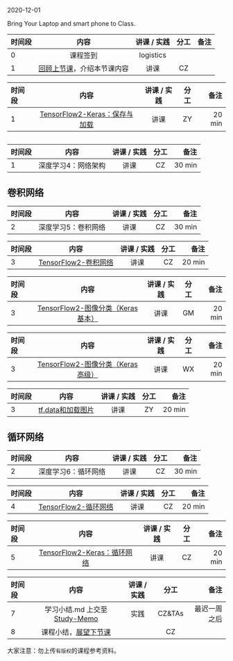 2020-12-01

Bring Your Laptop and smart phone  to Class. 

| 时间段 |  内容    | 讲课 / 实践     |  分工  |  备注       |
| :---   |   :----:    |   :----:    |    :----:    | ---: |
|   0    |  课程签到     |  logistics   |          |        |
|   1    |  [回顾上节课](../WW11/WW11-Plan.md)，介绍本节课内容     |  讲课    |     CZ     |       |


|时间段 |  内容    | 讲课 / 实践     |  分工  |  备注       |
| :--- |   :----:    |   :----:    |    :----:    | ---: |
|   1  | [TensorFlow2-Keras：保存与加载](../WW10/TensorFlow2-Keras-basic.md)   | 讲课 |  ZY   |  20 min   |

##
| 时间段 |                             内容                             | 讲课 / 实践 | 分工  | 备注 |
| :----- | :----------------------------------------------------------: | :---------: | :---: | ---: |
|   1   | 深度学习4：网络架构   |    讲课     |  CZ   |   30 min     |

## 卷积网络
| 时间段 |                             内容                             | 讲课 / 实践 | 分工  | 备注 |
| :----- | :----------------------------------------------------------: | :---------: | :---: | ---: |
|   2   | 深度学习5：卷积网络   |    讲课     |  CZ   |   30 min     |

|时间段 |  内容    | 讲课 / 实践     |  分工  |  备注       |
| :---  |   :----:    |   :----:    |    :----:    | ---: |
|   3   | [TensorFlow2-卷积网络](../WW12/TensorFlow2-cnn-basic.md)   | 讲课 |  CZ   |  20 min   |


|时间段 |  内容    | 讲课 / 实践     |  分工  |  备注       |
| :---  |   :----:    |   :----:    |    :----:    | ---: |
|   3   | [TensorFlow2-图像分类（Keras基本）](../WW12/TensorFlow2-cnn-basic.md)   | 讲课 |  GM   |  20 min   |


|时间段 |  内容    | 讲课 / 实践     |  分工  |  备注       |
| :---  |   :----:    |   :----:    |    :----:    | ---: |
|   3   | [TensorFlow2-图像分类（Keras高级）](../WW12/TensorFlow2-cnn-basic.md)   | 讲课 |  WX   |  20 min   |

|时间段 |  内容    | 讲课 / 实践     |  分工  |  备注       |
| :---  |   :----:    |   :----:    |    :----:    | ---: |
|   3   | [tf.data和加载图片](../WW12/TensorFlow2-tfdata-basic.md)   | 讲课 |  ZY   |  20 min   |


## 循环网络
| 时间段 |                             内容                             | 讲课 / 实践 | 分工  | 备注 |
| :----- | :----------------------------------------------------------: | :---------: | :---: | ---: |
|   2   | 深度学习6：循环网络   |    讲课     |  CZ   |   30 min     |


|时间段 |  内容    | 讲课 / 实践     |  分工  |  备注       |
| :---  |   :----:    |   :----:    |    :----:    | ---: |
|   4   | [TensorFlow2-循环网络](../WW12/TensorFlow2-rnn-basic.md)   | 讲课 |  CZ   |  20 min   |


|时间段 |  内容    | 讲课 / 实践     |  分工  |  备注       |
| :---  |   :----:    |   :----:    |    :----:    | ---: |
|   5   | [TensorFlow2-Keras：循环网络](../WW12/TensorFlow2-rnn-basic.md)   | 讲课 |  CZ   |  20 min   |


|时间段  |  内容    | 讲课 / 实践     |  分工  |  备注       |
| :---  |   :----:    |   :----:    |    :----:    | ---: |
|   7   | 学习小结.md 上交至[Study-Memo](../../Study-Memo)   |  实践    |     CZ&TAs     |   最迟一周之后     |
|   8   | 课程小结，[展望下节课](../WW12/WW12-Plan.md)  |     |  CZ |   |




大家注意：勿上传``有版权``的课程参考资料。
